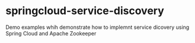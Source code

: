 # springcloud-service-discovery

Demo examples whih demonstrate how to implemnt service dicovery using Spring Cloud and Apache Zookeeper
